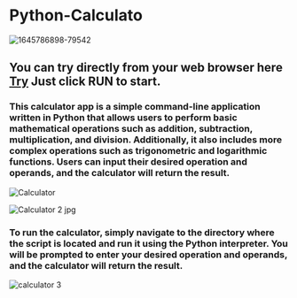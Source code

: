 # Python-Calculato

![1645786898-79542](https://user-images.githubusercontent.com/94692820/215516287-8ac41070-2e65-44dd-960d-86189adf1f2a.jpg)

## You can try directly from your web browser here <a href="https://replit.com/@x-normalize/Python-Calculator?v=1">Try<a/> Just click RUN to start.

### This calculator app is a simple command-line application written in Python that allows users to perform basic mathematical operations such as addition, subtraction, multiplication, and division. Additionally, it also includes more complex operations such as trigonometric and logarithmic functions. Users can input their desired operation and operands, and the calculator will return the result.

![Calculator](https://user-images.githubusercontent.com/94692820/215517288-aab49e24-4cea-412c-a7de-61d38c21df45.jpg)

![Calculator 2  jpg ](https://user-images.githubusercontent.com/94692820/215517314-3a8a019c-ff0e-4a07-b30a-bf108498caf1.jpg)

  
### To run the calculator, simply navigate to the directory where the script is located and run it using the Python interpreter. You will be prompted to enter your desired operation and operands, and the calculator will return the result.

![calculator 3](https://user-images.githubusercontent.com/94692820/215517508-5f5327d0-c664-4a7b-bbac-e8fe7ffc5b23.jpg)
